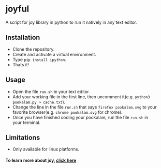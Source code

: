 # joyful

A script for joy library in python to run it natively in any text editor.

## Installation

- Clone the repository.
- Create and activate a virtual environment.
- Type `pip install ipython`.
- Thats it!

## Usage

- Open the file `run.sh` in your text editor.
- Add your working file in the first line, then uncomment it(e.g. `python3 pookalam.py > cache.txt`).
- Change the line in the file `run.sh` that says `firefox pookalam.svg` to your favorite browser(e.g. `chrome pookalam.svg` for chrome).
- Once you have finished coding your pookalam, run the file `run.sh` in your terminal.

## Limitations

- Only available for linux platforms.

#### To learn more about joy, [click here](https://mon.school/courses/the-joy-of-programming)
